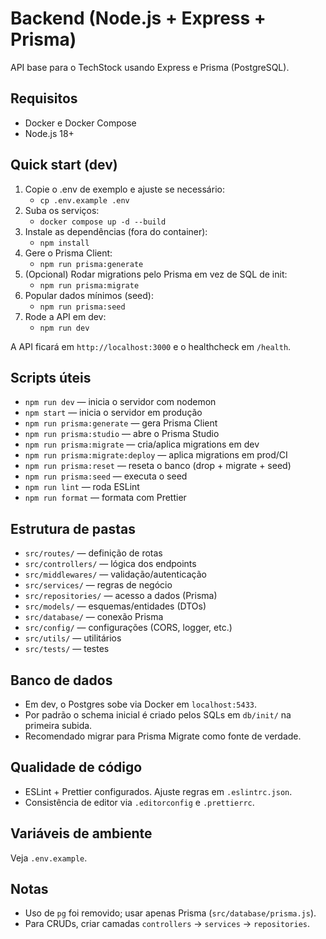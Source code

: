 # Backend (Node.js + Express + Prisma)

API base para o TechStock usando Express e Prisma (PostgreSQL).

## Requisitos
- Docker e Docker Compose
- Node.js 18+

## Quick start (dev)
1. Copie o .env de exemplo e ajuste se necessário:
   - `cp .env.example .env`
2. Suba os serviços:
   - `docker compose up -d --build`
3. Instale as dependências (fora do container):
   - `npm install`
4. Gere o Prisma Client:
   - `npm run prisma:generate`
5. (Opcional) Rodar migrations pelo Prisma em vez de SQL de init:
   - `npm run prisma:migrate`
6. Popular dados mínimos (seed):
   - `npm run prisma:seed`
7. Rode a API em dev:
   - `npm run dev`

A API ficará em `http://localhost:3000` e o healthcheck em `/health`.

## Scripts úteis
- `npm run dev` — inicia o servidor com nodemon
- `npm start` — inicia o servidor em produção
- `npm run prisma:generate` — gera Prisma Client
- `npm run prisma:studio` — abre o Prisma Studio
- `npm run prisma:migrate` — cria/aplica migrations em dev
- `npm run prisma:migrate:deploy` — aplica migrations em prod/CI
- `npm run prisma:reset` — reseta o banco (drop + migrate + seed)
- `npm run prisma:seed` — executa o seed
- `npm run lint` — roda ESLint
- `npm run format` — formata com Prettier

## Estrutura de pastas
- `src/routes/` — definição de rotas
- `src/controllers/` — lógica dos endpoints
- `src/middlewares/` — validação/autenticação
- `src/services/` — regras de negócio
- `src/repositories/` — acesso a dados (Prisma)
- `src/models/` — esquemas/entidades (DTOs)
- `src/database/` — conexão Prisma
- `src/config/` — configurações (CORS, logger, etc.)
- `src/utils/` — utilitários
- `src/tests/` — testes

## Banco de dados
- Em dev, o Postgres sobe via Docker em `localhost:5433`.
- Por padrão o schema inicial é criado pelos SQLs em `db/init/` na primeira subida.
- Recomendado migrar para Prisma Migrate como fonte de verdade.

## Qualidade de código
- ESLint + Prettier configurados. Ajuste regras em `.eslintrc.json`.
- Consistência de editor via `.editorconfig` e `.prettierrc`.

## Variáveis de ambiente
Veja `.env.example`.

## Notas
- Uso de `pg` foi removido; usar apenas Prisma (`src/database/prisma.js`).
- Para CRUDs, criar camadas `controllers` -> `services` -> `repositories`.
